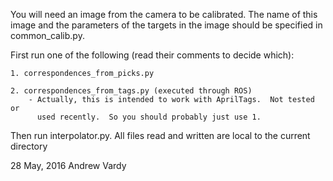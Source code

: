 You will need an image from the camera to be calibrated.  The name of this image and the parameters of the targets in the image should be specified in common_calib.py.

First run one of the following (read their comments to decide which):

    1. correspondences_from_picks.py

    2. correspondences_from_tags.py (executed through ROS)
        - Actually, this is intended to work with AprilTags.  Not tested or
          used recently.  So you should probably just use 1.

Then run interpolator.py.  All files read and written are local to the current
directory

28 May, 2016
Andrew Vardy
